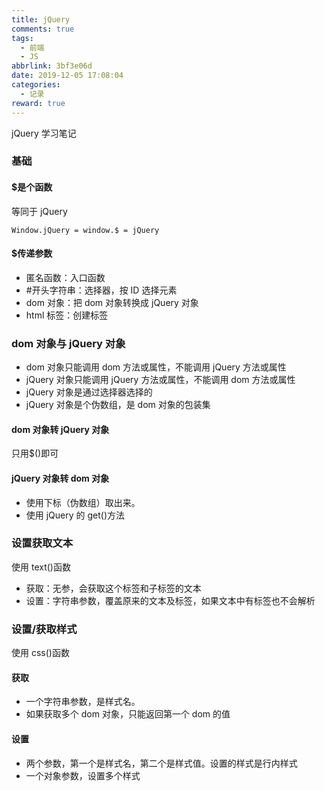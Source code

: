 ```yaml
---
title: jQuery
comments: true
tags:
  - 前端
  - JS
abbrlink: 3bf3e06d
date: 2019-12-05 17:08:04
categories:
  - 记录
reward: true
---
```


jQuery 学习笔记

### 基础

#### \$是个函数

等同于 jQuery

<!--more-->

```
Window.jQuery = window.$ = jQuery
```

#### \$传递参数

- 匿名函数：入口函数
- #开头字符串：选择器，按 ID 选择元素
- dom 对象：把 dom 对象转换成 jQuery 对象
- html 标签：创建标签

### dom 对象与 jQuery 对象

- dom 对象只能调用 dom 方法或属性，不能调用 jQuery 方法或属性
- jQuery 对象只能调用 jQuery 方法或属性，不能调用 dom 方法或属性
- jQuery 对象是通过选择器选择的
- jQuery 对象是个伪数组，是 dom 对象的包装集

#### dom 对象转 jQuery 对象

只用\$()即可

#### jQuery 对象转 dom 对象

- 使用下标（伪数组）取出来。
- 使用 jQuery 的 get()方法

### 设置获取文本

使用 text()函数

- 获取：无参，会获取这个标签和子标签的文本
- 设置：字符串参数，覆盖原来的文本及标签，如果文本中有标签也不会解析

### 设置/获取样式

使用 css()函数

#### 获取

- 一个字符串参数，是样式名。
- 如果获取多个 dom 对象，只能返回第一个 dom 的值

#### 设置

- 两个参数，第一个是样式名，第二个是样式值。设置的样式是行内样式
- 一个对象参数，设置多个样式
